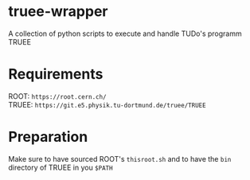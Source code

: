 # truee-wrapper
A collection of python scripts to execute and handle TUDo's programm TRUEE

# Requirements
ROOT: `https://root.cern.ch/`   
TRUEE: `https://git.e5.physik.tu-dortmund.de/truee/TRUEE`   

# Preparation
Make sure to have sourced ROOT's `thisroot.sh` and to have the `bin` directory of TRUEE in you `$PATH`
